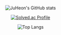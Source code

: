 ###

<!--
**JH201421228/JH201421228** is a ✨ _special_ ✨ repository because its `README.md` (this file) appears on your GitHub profile.

Here are some ideas to get you started:

- 🔭 I’m currently working on ...
- 🌱 I’m currently learning ...
- 👯 I’m looking to collaborate on ...
- 🤔 I’m looking for help with ...
- 💬 Ask me about ...
- 📫 How to reach me: ...
- 😄 Pronouns: ...
- ⚡ Fun fact: ...
-->
<div align="center">

  
![JuHeon's GitHub stats](https://github-readme-stats.vercel.app/api?username=JH201421228&show_icons=true&theme=radical)



[![Solved.ac Profile](http://mazassumnida.wtf/api/generate_badge?boj=741u741)](https://solved.ac/741u741)



![Top Langs](https://github-readme-stats.vercel.app/api/top-langs/?username=JH201421228&layout=compact&theme=dark)


</div>

